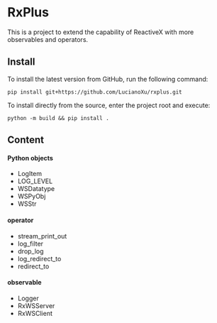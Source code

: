 # RxPlus

This is a project to extend the capability of ReactiveX with more observables and operators.

## Install
To install the latest version from GitHub, run the following command:
```
pip install git+https://github.com/LucianoXu/rxplus.git
```

To install directly from the source, enter the project root and execute:
```
python -m build && pip install .
```

## Content

#### Python objects

- LogItem 
- LOG_LEVEL
- WSDatatype
- WSPyObj
- WSStr

#### operator
- stream_print_out
- log_filter
- drop_log
- log_redirect_to
- redirect_to

#### observable
- Logger
- RxWSServer
- RxWSClient